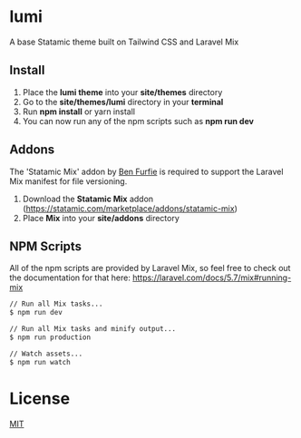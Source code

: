 # lumi
A base Statamic theme built on Tailwind CSS and Laravel Mix

## Install
1. Place the **lumi theme** into your **site/themes** directory
2. Go to the **site/themes/lumi** directory in your **terminal**
3. Run **npm install** or yarn install
4. You can now run any of the npm scripts such as **npm run dev**

## Addons
The 'Statamic Mix' addon by [Ben Furfie](https://github.com/benfurfie) is required to support the Laravel Mix manifest for file versioning.
1. Download the **Statamic Mix** addon
(https://statamic.com/marketplace/addons/statamic-mix)
2. Place **Mix** into your **site/addons** directory

## NPM Scripts
All of the npm scripts are provided by Laravel Mix, so feel free to check out the documentation for that here:
https://laravel.com/docs/5.7/mix#running-mix

``` bash
// Run all Mix tasks...
$ npm run dev

// Run all Mix tasks and minify output...
$ npm run production

// Watch assets...
$ npm run watch
```

# License
[MIT](http://opensource.org/licenses/MIT)